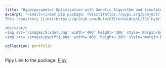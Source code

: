 ```yaml
---
title: "Hyperparameter Optimization with Genetic Algorithm and Simulated Annealing"
excerpt: "<small><i>Get pip package: [Visit](https://pypi.org/project/jss-optimizer/)</i><br/></small>
This repository [Link](https://github.com/RulerOfEternalNight/JSS_HybridOptimizier) contains a Python package `jss-optimizer` for optimizing hyperparameters using genetic algorithm (GA) and simulated annealing (SA) hybrid optimization algorithm.

<br/><br/>
<img src='/images/Slide7.png' width='400' height='300' style='margin-bottom: 20px;'>
<img src='/images/pypiPrj.png' width='400' height='300' style='margin-bottom: 20px;'>"

collection: portfolio
---
```


Pipy Link to the package: [Pipy](https://pypi.org/project/jss-optimizer/)
